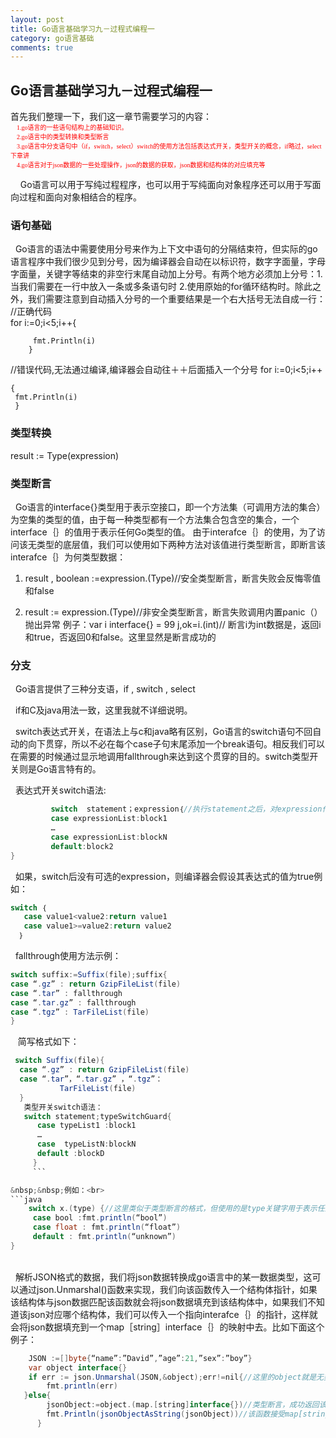 ```yaml
---
layout: post
title: Go语言基础学习九－过程式编程一
category: go语言基础
comments: true
---
```

## Go语言基础学习九－过程式编程一
   首先我们整理一下，我们这一章节需要学习的内容：
   <font color=red size=1 face=“黑体”>
  <br> &nbsp;&nbsp;&nbsp;&nbsp;1.go语言的一些语句结构上的基础知识。<br>
   &nbsp;&nbsp;&nbsp;&nbsp;2.go语言中的类型转换和类型断言<br>
   &nbsp;&nbsp;&nbsp;&nbsp;3.go语言中分支语句中（if，switch，select）switch的使用方法包括表达式开关，类型开关的概念，if略过，select下章讲<br>
   &nbsp;&nbsp;&nbsp;&nbsp;4.go语言对于json数据的一些处理操作，json的数据的获取，json数据和结构体的对应填充等</font>
   
   
&nbsp;&nbsp;&nbsp;&nbsp;Go语言可以用于写纯过程程序，也可以用于写纯面向对象程序还可以用于写面向过程和面向对象相结合的程序。
   
### 语句基础
   
&nbsp;&nbsp;Go语言的语法中需要使用分号来作为上下文中语句的分隔结束符，但实际的go语言程序中我们很少见到分号，因为编译器会自动在以标识符，数字字面量，字母字面量，关键字等结束的非空行末尾自动加上分号。有两个地方必须加上分号：1.当我们需要在一行中放入一条或多条语句时 2.使用原始的for循环结构时。除此之外，我们需要注意到自动插入分号的一个重要结果是一个右大括号无法自成一行：
//正确代码   
  for i:=0;i<5;i++{
  
         fmt.Println(i)
        }
        
//错误代码,无法通过编译,编译器会自动往＋＋后面插入一个分号
   for i:=0;i<5;i++
   
    {
     fmt.Println(i)
     }

### 类型转换 

result := Type(expression)

### 类型断言

&nbsp;&nbsp;Go语言的interface{}类型用于表示空接口，即一个方法集（可调用方法的集合）为空集的类型的值，由于每一种类型都有一个方法集合包含空的集合，一个interface｛｝的值用于表示任何Go类型的值。
由于interafce｛｝的使用，为了访问该无类型的底层值，我们可以使用如下两种方法对该值进行类型断言，即断言该interafce｛｝为何类型数据：
     
  1. result , boolean :=expression.(Type)//安全类型断言，断言失败会反悔零值和false
     
  2.  result := expression.(Type)//非安全类型断言，断言失败调用内置panic（）抛出异常
例子：var i interface{} = 99
         j,ok=i.(int)// 断言i为int数据是，返回i和true，否返回0和false。这里显然是断言成功的

### 分支
&nbsp;&nbsp;Go语言提供了三种分支语，if , switch , select

&nbsp;&nbsp;if和C及java用法一致，这里我就不详细说明。
           
&nbsp;&nbsp;switch表达式开关，在语法上与c和java略有区别，Go语言的switch语句不回自动的向下贯穿，所以不必在每个case子句末尾添加一个break语句。相反我们可以在需要的时候通过显示地调用fallthrough来达到这个贯穿的目的。switch类型开关则是Go语言特有的。

&nbsp;&nbsp;表达式开关switch语法:           
```java                  
         switch  statement；expression｛//执行statement之后，对expression作判断
         case expressionList:block1
         …
         case expressionList:blockN
         default:block2
}
```
            
&nbsp;&nbsp;如果，switch后没有可选的expression，则编译器会假设其表达式的值为true例如：<br>
  ```java
 switch ｛
     case value1<value2:return value1
     case value1>=value2:return value2
    ｝
  ```

&nbsp;&nbsp;fallthrough使用方法示例：<br>
 ```java
switch suffix:=Suffix(file);suffix{
 case “.gz” : return GzipFileList(file)
 case “.tar” : fallthrough
 case “.tar.gz” : fallthrough
 case “.tgz” : TarFileList(file)
 }
  ```
   
&nbsp;&nbsp; 简写格式如下：<br>
   ```java
    switch Suffix(file){
     case “.gz” : return GzipFileList(file)
     case “.tar”，“.tar.gz” ，“.tgz”：
              TarFileList(file)
     }
      类型开关switch语法：
      switch statement;typeSwitchGuard{
         case typeList1 :block1
         …
         case  typeListN:blockN
         default :blockD
        }
        ```
   
&nbsp;&nbsp;例如：<br>
   ```java
       switch x.(type) {//这里类似于类型断言的格式，但使用的是type关键字用于表示任意类型
        case bool :fmt.println(“bool”)
        case float : fmt.println(“float”)
        default : fmt.println(“unknown”)
}
```

<br>&nbsp;&nbsp;解析JSON格式的数据，我们将json数据转换成go语言中的某一数据类型，这可以通过json.Unmarshal()函数来实现，我们向该函数传入一个结构体指针，如果该结构体与json数据匹配该函数就会将json数据填充到该结构体中，如果我们不知道该json对应哪个结构体，我们可以传入一个指向interafce｛｝的指针，这样就会将json数据填充到一个map［string］interface｛｝的映射中去。比如下面这个例子：<br>


```java
    JSON :=[]byte{“name”:”David”,”age”:21,”sex”:”boy”}
    var object interface{}
    if err := json.Unmarshal(JSON,&object);err!=nil{//这里的object就是无类型的interface｛｝指针自动将son数据转换成map［string］interface｛｝类型数据,但是如果我们知道该 json的数据结构，我们可以将相应结构体指针传入到该函数中去，该函数会帮我们自动填充数据，相当于将json数据填充到一个java的bean类中一样
        fmt.println(err)
   }else{
        jsonObject:=object.(map.[string]interface{})//类型断言，成功返回该类型数据
        fmt.Println(jsonObjectAsString(jsonObject))//该函数接受map[string]interface{}类型变量并转换成字符串，该函数的实现我就不展示了。
      }
```

